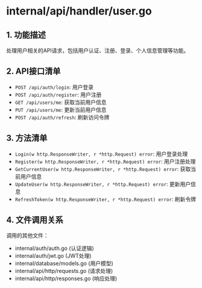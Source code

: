 # internal/api/handler/user.go

## 1. 功能描述
处理用户相关的API请求，包括用户认证、注册、登录、个人信息管理等功能。

## 2. API接口清单
- `POST /api/auth/login`: 用户登录
- `POST /api/auth/register`: 用户注册
- `GET /api/users/me`: 获取当前用户信息
- `PUT /api/users/me`: 更新当前用户信息
- `POST /api/auth/refresh`: 刷新访问令牌

## 3. 方法清单
- `Login(w http.ResponseWriter, r *http.Request) error`: 用户登录处理
- `Register(w http.ResponseWriter, r *http.Request) error`: 用户注册处理
- `GetCurrentUser(w http.ResponseWriter, r *http.Request) error`: 获取当前用户信息
- `UpdateUser(w http.ResponseWriter, r *http.Request) error`: 更新用户信息
- `RefreshToken(w http.ResponseWriter, r *http.Request) error`: 刷新令牌

## 4. 文件调用关系
调用的其他文件：
- internal/auth/auth.go (认证逻辑)
- internal/auth/jwt.go (JWT处理)
- internal/database/models.go (用户模型)
- internal/api/http/requests.go (请求处理)
- internal/api/http/responses.go (响应处理) 